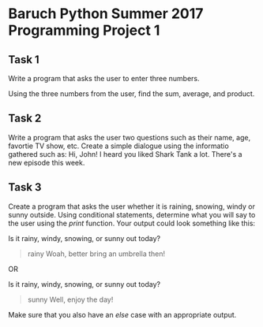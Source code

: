 # Baruch Python Summer 2017 Programming Project 1

## Task 1
Write a program that asks the user to enter three numbers.

Using the three numbers from the user, find the sum, average, and product.

## Task 2
Write a program that asks the user two questions such as their name, age, favortie TV show, etc.
Create a simple dialogue using the informatio gathered such as:
Hi, John!
I heard you liked Shark Tank a lot. There's a new episode this week.

## Task 3
Create a program that asks the user whether it is raining, snowing, windy or sunny outside. Using conditional statements, determine what you will say to the user using the *print* function. Your output could look something like this:

Is it rainy, windy, snowing, or sunny out today?
> rainy
Woah, better bring an umbrella then!

OR

Is it rainy, windy, snowing, or sunny out today?
> sunny
Well, enjoy the day!

Make sure that you also have an *else* case with an appropriate output.
